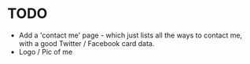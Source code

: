 # TODO

* Add a 'contact me' page - which just lists all the ways to contact me, with a good Twitter / Facebook card data.
* Logo / Pic of me